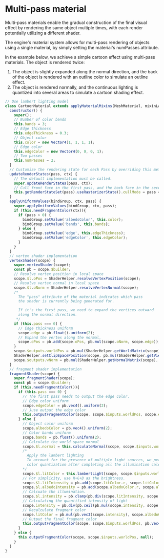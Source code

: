# Multi-pass material

Multi-pass materials enable the gradual construction of the final visual effect by
rendering the same object multiple times, with each render potentially utilizing
a different shader.

The engine's material system allows for multi-pass rendering of objects using a single
material, by simply setting the material's numPasses attribute.

In the example below, we achieve a simple cartoon effect using multi-pass materials.
The object is rendered twice:

1. The object is slightly expanded along the normal direction, and the back of the object is rendered with an outline color to simulate an outline effect. 
2. The object is rendered normally, and the continuous lighting is quantized into several areas to simulate a cartoon shading effect.

```javascript
// Use lambert lighting model
class CartoonMaterial extends applyMaterialMixins(MeshMaterial, mixinLambert) {
  constructor() {
    super();
    // Number of color bands
    this.bands = 3;
    // Edge thickness
    this.edgeThickness = 0.3;
    // Object color
    this.color = new Vector4(1, 1, 1, 1);
    // Edge color
    this.edgeColor = new Vector4(0, 0, 0, 1);
    // Two passes
    this.numPasses = 2;
  }
  // Customize the rendering state for each Pass by overriding this method.
  updateRenderStates(pass, ctx) {
    // The default implementation must be called.
    super.updateRenderStates(pass, ctx);
    // Cull front face in the first pass, and the back face in the second pass.
    this.getRenderStateSet(pass).useRasterizerState().cullMode = pass === 0 ? 'front' : 'back';
  }
  applyUniformValues(bindGroup, ctx, pass) {
    super.applyUniformValues(bindGroup, ctx, pass);
    if (this.needFragmentColor(ctx)){
      if (pass > 0) {
        bindGroup.setValue('albedoColor', this.color);
        bindGroup.setValue('bands', this.bands);
      } else {
        bindGroup.setValue('edge', this.edgeThickness);
        bindGroup.setValue('edgeColor', this.edgeColor);
      }
    }
  }
  // vertex shader implementation
  vertexShader(scope) {
    super.vertexShader(scope);
    const pb = scope.$builder;
    // Resolve vertex position in local space
    scope.$l.oPos = ShaderHelper.resolveVertexPosition(scope);
    // Resolve vertex normal in local space
    scope.$l.oNorm = ShaderHelper.resolveVertexNormal(scope);
    /*
      The "pass" attribute of the material indicates which pass
      the shader is currently being generated for.

      If it's the first pass, we need to expand the vertices outward
      along the normal direction.
     */
    if (this.pass === 0) {
      // Edge thickness uniform
      scope.edge = pb.float().uniform(2);
      // Expand the vertex along the normal.
      scope.oPos = pb.add(scope.oPos, pb.mul(scope.oNorm, scope.edge));
    }
    scope.$outputs.worldPos = pb.mul(ShaderHelper.getWorldMatrix(scope), pb.vec4(scope.oPos, 1)).xyz;
    ShaderHelper.setClipSpacePosition(scope, pb.mul(ShaderHelper.getViewProjectionMatrix(scope), pb.vec4(scope.$outputs.worldPos, 1)));
    scope.$outputs.wNorm = pb.mul(ShaderHelper.getNormalMatrix(scope), pb.vec4(scope.oNorm, 0)).xyz;
  }
  // fragment shader implementation
  fragmentShader(scope) {
    super.fragmentShader(scope);
    const pb = scope.$builder;
    if (this.needFragmentColor()){
      if (this.pass === 0) {
        // The first pass needs to output the edge color.
        // Edge color uniform
        scope.edgeColor = pb.vec4().uniform(2);
        // Juse output the edge color
        this.outputFragmentColor(scope, scope.$inputs.worldPos, scope.edgeColor);
      } else {
        // Object color uniform
        scope.albedoColor = pb.vec4().uniform(2);
        // Color bands uniform
        scope.bands = pb.float().uniform(2);
        // Calculate the world space normal
        scope.$l.normal = this.calculateNormal(scope, scope.$inputs.worldPos, scope.$inputs.wNorm);
        /*
          Apply the lambert lighting
          To account for the presence of multiple light sources, we perform
          color quantization after completing all the illumination calculations.
        */
        scope.$l.litColor = this.lambertLight(scope, scope.$inputs.worldPos, scope.normal, scope.albedoColor);
        // For simplicity, use R+G+B as the brightness.
        scope.$l.litIntensity = pb.add(scope.litColor.r, scope.litColor.g, scope.litColor.b, 0.00001);
        scope.$l.albedoIntensity = pb.add(scope.albedoColor.r, scope.albedoColor.g, scope.albedoColor.g, 0.00001);
        // Calcuate the illumination.
        scope.$l.intensity = pb.clamp(pb.div(scope.litIntensity, scope.albedoIntensity), 0, 1);
        // Calculating the quantified intensity of light
        scope.intensity = pb.div(pb.ceil(pb.mul(scope.intensity, scope.bands)), scope.bands);
        // Recalculate fragment color
        scope.litColor = pb.mul(pb.vec3(scope.intensity), scope.albedoColor.rgb);
        // Output the final fragment color
        this.outputFragmentColor(scope, scope.$inputs.worldPos, pb.vec4(scope.litColor, scope.albedoColor.a));
      }
    } else {
      this.outputFragmentColor(scope, scope.$inputs.worldPos, null);
    }
  }
}

```

<div class="showcase" case="tut-42"></div>
